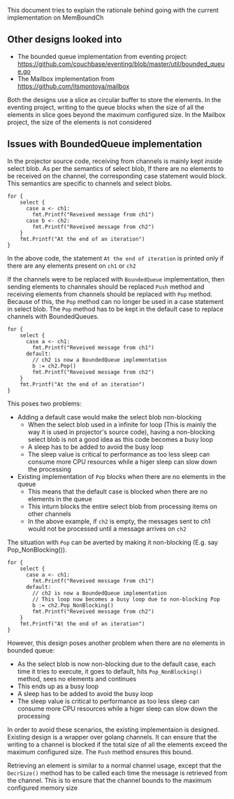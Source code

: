 This document tries to explain the rationale behind going with the current implementation on MemBoundCh

## Other designs looked into ##

  * The bounded queue implementation from eventing project: https://github.com/couchbase/eventing/blob/master/util/bounded_queue.go
  * The Mailbox implementation from https://github.com/itsmontoya/mailbox
  
Both the designs use a slice as circular buffer to store the elements. In the eventing project, writing to the queue blocks
when the size of all the elements in slice goes beyond the maximum configured size. In the Mailbox project, the size of the 
elements is not considered

## Issues with BoundedQueue implementation ##

In the projector source code, receiving from channels is mainly kept inside select blob. As per the semantics of select blob,
If there are no elements to be received on the channel, the corresponding case statement would block. This semantics are 
specific to channels and select blobs. 

``` 
for {
    select {
      case a <- ch1:
        fmt.Printf("Reveived message from ch1")
      case b <- ch2:
        fmt.Printf("Reveived message from ch2")
    }
    fmt.Printf("At the end of an iteration")
}
```
  
In the above code, the statement `At the end of iteration` is printed only if there are any elements present on `ch1` or `ch2`

If the channels were to be replaced with `BoundedQueue` implementation, then sending elements to channales should be replaced
`Push` method and receiving elements from channels should be replaced with `Pop` method. Because of this, the `Pop` method
can no longer be used in a case statement in select blob. The `Pop` method has to be kept in the default case to replace channels
with BoundedQueues. 

``` 
for {
    select {
      case a <- ch1:
        fmt.Printf("Reveived message from ch1")
      default:
        // ch2 is now a BoundedQueue implementation
        b := ch2.Pop()
        fmt.Printf("Reveived message from ch2")
    }
    fmt.Printf("At the end of an iteration")
}
```

This poses two problems:

  * Adding a default case would make the select blob non-blocking
    * When the select blob used in a infinite for loop (This is mainly the way it is used in projector's source code), 
    having a non-blocking select blob is not a good idea as this code becomes a busy loop
    * A sleep has to be added to avoid the busy loop
    * The sleep value is critical to performance as too less sleep can consume more CPU resources while a higer sleep can slow
  down the processing
  * Existing implementation of `Pop` blocks when there are no elements in the queue
    * This means that the default case is blocked when there are no elements in the queue
    * This inturn blocks the entire select blob from processing items on other channels
    * In the above example, if `ch2` is empty, the messages sent to ch1 would not be processed until a message arrives on `ch2`
    
The situation with `Pop` can be averted by making it non-blocking (E.g. say Pop_NonBlocking()). 

``` 
for {
    select {
      case a <- ch1:
        fmt.Printf("Reveived message from ch1")
      default:
        // ch2 is now a BoundedQueue implementation
        // This loop now becomes a busy loop due to non-blocking Pop
        b := ch2.Pop_NonBlocking()
        fmt.Printf("Reveived message from ch2")
    }
    fmt.Printf("At the end of an iteration")
}
```

However, this design poses another problem when there are no elements in bounded queue:
  * As the select blob is now non-blocking due to the default case, each time it tries to execute, it goes to default, hits 
  `Pop_NonBlocking()` method, sees no elements and continues
  * This ends up as a busy loop
  * A sleep has to be added to avoid the busy loop
  * The sleep value is critical to performance as too less sleep can consume more CPU resources while a higer sleep can slow
  down the processing
  
In order to avoid these scenarios, the existing implementaion is designed. Existing design is a wrapper over golang channels.
It can ensure that the writing to a channel is blocked if the total size of all the elements exceed the maximum configured size.
The `Push` method ensures this bound.

Retrieving an element is similar to a normal channel usage, except that the `DecrSize()` method has to be called
each time the message is retrieved from the channel. This is to ensure that the channel bounds to the maximum configured
memory size

